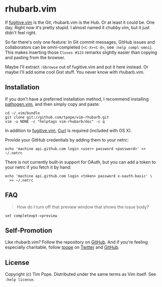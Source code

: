 # rhubarb.vim

If [fugitive.vim][] is the Git, rhubarb.vim is the Hub.  Or at least it
could be.  One day.  Right now it's pretty stupid.  I almost named it
chubby.vim, but it just didn't feel right.

So far there's only one feature:  In Git commit messages, GitHub issues
and collaborators can be omni-completed (`<C-X><C-O>`, see `:help
compl-omni`).  This makes inserting those `Closes #123` remarks slightly
easier than copying and pasting from the browser.

Maybe I'll extract `:Gbrowse` out of fugitive.vim and put it here
instead.  Or maybe I'll add some cool Gist stuff.  You never know with
rhubarb.vim.

[fugitive.vim]: https://github.com/tpope/vim-fugitive

## Installation

If you don't have a preferred installation method, I recommend
installing [pathogen.vim](https://github.com/tpope/vim-pathogen), and
then simply copy and paste:

    cd ~/.vim/bundle
    git clone git://github.com/tpope/vim-rhubarb.git
    vim -u NONE -c "helptags vim-rhubarb/doc" -c q

In addition to [fugitive.vim][], [Curl](http://curl.haxx.se/) is
required (included with OS X).

Provide your GitHub credentials by adding them to your netrc:

    echo 'machine api.github.com login <user> password <password>' >> ~/.netrc

There is not currently built-in support for OAuth, but you can add a token to
your netrc if you fetch it by hand:

    echo 'machine api.github.com login <token> password x-oauth-basic' \
      >> ~/.netrc

## FAQ

> How do I turn off that preview window that shows the issue body?

    set completeopt-=preview

## Self-Promotion

Like rhubarb.vim? Follow the repository on
[GitHub](https://github.com/tpope/vim-rhubarb).  And if
you're feeling especially charitable, follow [tpope](http://tpo.pe/) on
[Twitter](http://twitter.com/tpope) and
[GitHub](https://github.com/tpope).

## License

Copyright (c) Tim Pope.  Distributed under the same terms as Vim itself.
See `:help license`.
